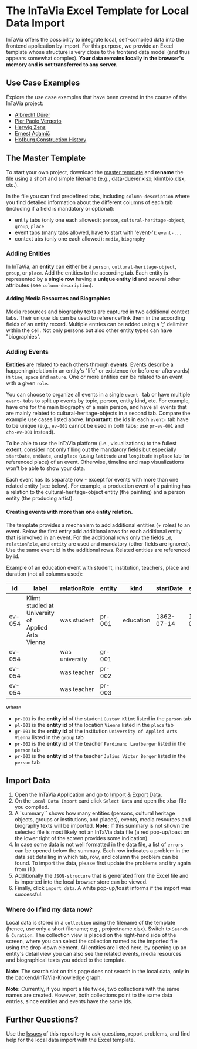 # The InTaVia Excel Template for Local Data Import

InTaVia offers the possibility to integrate local, self-compiled data into the frontend application by import. For this purpose, we provide an Excel template whose structure is very close to the frontend data model (and thus appears somewhat complex).
**Your data remains locally in the browser's memory and is not transferred to any server.**

## Use Case Examples

Explore the use case examples that have been created in the course of the InTaVia project:

-   [Albrecht Dürer](data-duerer_english.xlsx)
-   [Pier Paolo Vergerio](data-vergerio.xlsx)
-   [Herwig Zens](data-zens.xlsx)
-   [Ernest Adamič](data-ernest-adamic.xlsx)
-   [Hofburg Construction History](data-hofburg.xlsx)

## The Master Template

To start your own project, download the [master template](intavia-local-data-master-template.xlsx) and **rename** the file using a short and simple filename (e.g., data-duerer.xlsx; klimtbio.xlsx, etc.).

In the file you can find predefined tabs, including `column-description` where you find detailed information about the different columns of each tab (including if a field is mandatory or optional):

-   entity tabs (only one each allowed): `person`, `cultural-heritage-object`, `group`, `place`
-   event tabs (many tabs allowed, have to start with 'event-'): `event-...`
-   context abs (only one each allowed): `media`, `biography`

### Adding Entities

In InTaVia, an **entity** can either be a `person`, `cultural-heritage-object`, `group`, or `place`. Add the entities to the according tab. Each entity is represented by a **single row** having a **unique entity id** and several other attributes (see `column-description`).

#### Adding Media Resources and Biographies

Media resources and biography texts are captured in two additional context tabs.
Their unique ids can be used to reference/link them in the according fields of an entity record. Multiple entries can be added using a ';' delimiter within the cell. Not only persons but also other entity types can have "biographies".

### Adding Events

**Entities** are related to each others through **events**. Events describe a happening/relation in an entity's "life" or existence (or before or afterwards) in `time`, `space` and `nature`. One or more entities can be related to an event with a given `role`.

You can choose to organize all events in a single `event-` tab or have multiple `event-` tabs to split up events by topic, person, entity kind, etc. For example, have one for the main biography of a main person, and have all events that are mainly related to cultural-heritage-objects in a second tab. Compare the example use cases listed above. **Important:** the ids in each `event-` tab have to be unique (e.g., `ev-001` cannot be used in both tabs; use `pr-ev-001` and `cho-ev-001` instead).

To be able to use the InTaVia platform (i.e., visualizations) to the fullest extent, consider not only filling out the mandatory fields but especially `startDate`, `endDate`, and `place` (using `latitude` and `longitude` in `place` tab for referenced place) of an event. Otherwise, timeline and map visualizations won't be able to show your data.

Each event has its separate row - except for events with more than one related entity (see below). For example, a production event of a painting has a relation to the cultural-heritage-object entity (the painting) and a person entity (the producing artist).

#### Creating events with more than one entity relation.

The template provides a mechanism to add additional entities (+ roles) to an event.
Below the first entry add additional rows for each additional entity that is involved in an event.
For the additional rows only the fields `id`, `relationRole`, and `entity` are used and mandatory (other fields are ignored).
Use the same event id in the additional rows.
Related entities are referenced by id.

Example of an education event with student, institution, teachers, place and duration (not all columns used):

| id     | label                                              | relationRole   | entity | kind      | startDate  | endDate   | place  |
| ------ | -------------------------------------------------- | -------------- | ------ | --------- | ---------- | --------- | ------ |
| ev-054 | Klimt studied at University of Applied Arts Vienna | was student    | pr-001 | education | 1862-07-14 | 186-07-14 | pl-001 |
| ev-054 |                                                    | was university | gr-001 |           |            |           |        |
| ev-054 |                                                    | was teacher    | pr-002 |           |            |           |        |
| ev-054 |                                                    | was teacher    | pr-003 |           |            |           |        |

where

-   `pr-001` is the **entity id** of the student `Gustav Klimt` listed in the `person` tab
-   `pl-001` is the **entity id** of the location `Vienna` listed in the `place` tab
-   `gr-001` is the **entity id** of the institution `University of Applied Arts Vienna` listed in the `group` tab
-   `pr-002` is the **entity id** of the teacher `Ferdinand Laufberger` listed in the `person` tab
-   `pr-003` is the **entity id** of the teacher `Julius Victor Berger` listed in the `person` tab

## Import Data

1. Open the InTaVia Application and go to [Import & Export Data](https://intavia.acdh-dev.oeaw.ac.at/io).
2. On the `Local Data Import` card click `Select Data` and open the xlsx-file you compiled.
3. A `summary`` shows how many entities (persons, cultural heritage objects, groups or institutions, and places), events, media resources and biography texts will be imported. **Note:** If this summary is not shown the selected file is most likely not an InTaVia data file (a red pop-up/toast on the lower right of the screen provides some indication).
4. In case some data is not well formatted in the data file, a list of `errors` can be opened below the summary. Each row indicates a problem in the data set detailing in which tab, row, and column the problem can be found. To import the data, please first update the problems and try again from (1.).
5. Additionally the `JSON-structure` that is generated from the Excel file and is imported into the local browser store can be viewed.
6. Finally, click `import data`. A white pop-up/toast informs if the import was successful.

### Where do I find my data now?

Local data is stored in a `collection` using the filename of the template (hence, use only a short filename; e.g., projectname.xlsx).
Switch to `Search & Curation`. The collection view is placed on the right-hand side of the screen, where you can select the collection named as the imported file using the drop-down element. All entities are listed here, by opening up an entity's detail view you can also see the related events, media resources and biographical texts you added to the template.

**Note:** The search slot on this page does not search in the local data, only in the backend/InTaVia-Knowledge graph.

**Note:** Currently, if you import a file twice, two collections with the same names are created. However, both collections point to the same data entries, since entities and events have the same ids.

## Further Questions?

Use the [Issues](https://github.com/InTaVia/data-import/issues) of this repository to ask questions, report problems, and find help for the local data import with the Excel template.
